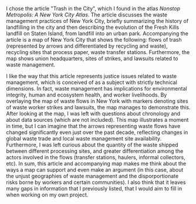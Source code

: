I chose the article "Trash in the City", which I found in the atlas *Nonstop Metropolis: A New York City Atlas*. The article discusses the waste management practices of New York City, briefly summarizing the history of landfilling in the city and then describing the evolution of the Fresh Kills landfill on Staten Island, from landfill into an urban park. Accompanying the article is a map of New York City that shows the following: flows of trash (represented by arrows and differentiated by recycling and waste), recycling sites that process paper, waste transfer stations. Furthermore, the map shows union headquarters, sites of strikes, and lawsuits related to waste management. 

I like the way that this article represents justice issues related to waste management, which is conceived of as a subject with strictly technical dimensions. In fact, waste management has implications for environmental integrity, human and ecosystem health, and worker livelihoods. By overlaying the map of waste flows in New York with markers denoting sites of waste worker strikes and lawsuits, the map manages to demonstrate this. After looking at the map, I was left with questions about chronology and about data sources (which are not included). This map illustrates a moment in time, but I can imagine that the arrows representing waste flows have changed significantly even just over the past decade, reflecting changes in global waste trade and local waste management site availability. Furthermore, I was left curious about the quantity of the waste shipped between different processing sites, and greater differentiation among the actors involved in the flows (transfer stations, haulers, informal collectors, etc). In sum, this article and accompanying map makes me think about the ways a map can support and even make an argument (in this case, about the unjust geographies of waste management and the disporportionate risks borne by workers and certain communities). I also think that it leaves many gaps in information that I previously listed, that I would aim to fill in when working on my own project.
